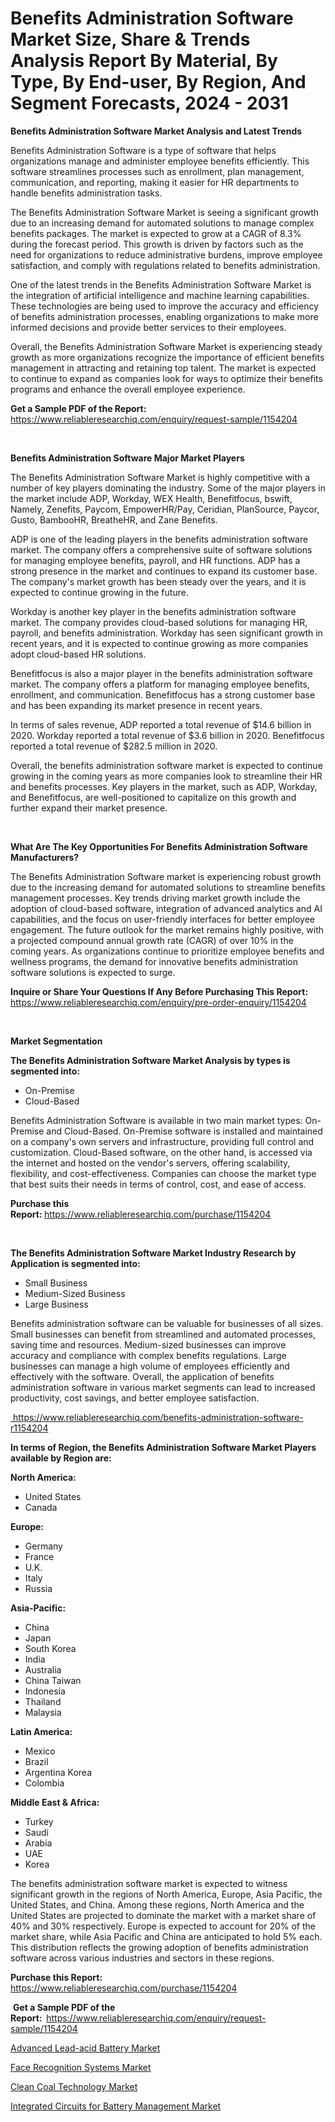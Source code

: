 <p><h1>Benefits Administration Software Market Size, Share & Trends Analysis Report By Material, By Type, By End-user, By Region, And Segment Forecasts, 2024 - 2031</h1></p><p><strong>Benefits Administration Software Market Analysis and Latest Trends</strong></p>
<p><p>Benefits Administration Software is a type of software that helps organizations manage and administer employee benefits efficiently. This software streamlines processes such as enrollment, plan management, communication, and reporting, making it easier for HR departments to handle benefits administration tasks.</p><p>The Benefits Administration Software Market is seeing a significant growth due to an increasing demand for automated solutions to manage complex benefits packages. The market is expected to grow at a CAGR of 8.3% during the forecast period. This growth is driven by factors such as the need for organizations to reduce administrative burdens, improve employee satisfaction, and comply with regulations related to benefits administration.</p><p>One of the latest trends in the Benefits Administration Software Market is the integration of artificial intelligence and machine learning capabilities. These technologies are being used to improve the accuracy and efficiency of benefits administration processes, enabling organizations to make more informed decisions and provide better services to their employees.</p><p>Overall, the Benefits Administration Software Market is experiencing steady growth as more organizations recognize the importance of efficient benefits management in attracting and retaining top talent. The market is expected to continue to expand as companies look for ways to optimize their benefits programs and enhance the overall employee experience.</p></p>
<p><strong>Get a Sample PDF of the Report:&nbsp;</strong> <a href="https://www.reliableresearchiq.com/enquiry/request-sample/1154204">https://www.reliableresearchiq.com/enquiry/request-sample/1154204</a></p>
<p>&nbsp;</p>
<p><strong>Benefits Administration Software Major Market Players</strong></p>
<p><p>The Benefits Administration Software Market is highly competitive with a number of key players dominating the industry. Some of the major players in the market include ADP, Workday, WEX Health, Benefitfocus, bswift, Namely, Zenefits, Paycom, EmpowerHR/Pay, Ceridian, PlanSource, Paycor, Gusto, BambooHR, BreatheHR, and Zane Benefits.</p><p>ADP is one of the leading players in the benefits administration software market. The company offers a comprehensive suite of software solutions for managing employee benefits, payroll, and HR functions. ADP has a strong presence in the market and continues to expand its customer base. The company's market growth has been steady over the years, and it is expected to continue growing in the future.</p><p>Workday is another key player in the benefits administration software market. The company provides cloud-based solutions for managing HR, payroll, and benefits administration. Workday has seen significant growth in recent years, and it is expected to continue growing as more companies adopt cloud-based HR solutions.</p><p>Benefitfocus is also a major player in the benefits administration software market. The company offers a platform for managing employee benefits, enrollment, and communication. Benefitfocus has a strong customer base and has been expanding its market presence in recent years.</p><p>In terms of sales revenue, ADP reported a total revenue of $14.6 billion in 2020. Workday reported a total revenue of $3.6 billion in 2020. Benefitfocus reported a total revenue of $282.5 million in 2020.</p><p>Overall, the benefits administration software market is expected to continue growing in the coming years as more companies look to streamline their HR and benefits processes. Key players in the market, such as ADP, Workday, and Benefitfocus, are well-positioned to capitalize on this growth and further expand their market presence.</p></p>
<p>&nbsp;</p>
<p><strong>What Are The Key Opportunities For Benefits Administration Software Manufacturers?</strong></p>
<p><p>The Benefits Administration Software market is experiencing robust growth due to the increasing demand for automated solutions to streamline benefits management processes. Key trends driving market growth include the adoption of cloud-based software, integration of advanced analytics and AI capabilities, and the focus on user-friendly interfaces for better employee engagement. The future outlook for the market remains highly positive, with a projected compound annual growth rate (CAGR) of over 10% in the coming years. As organizations continue to prioritize employee benefits and wellness programs, the demand for innovative benefits administration software solutions is expected to surge.</p></p>
<p><strong>Inquire or Share Your Questions If Any Before Purchasing This Report:</strong> <a href="https://www.reliableresearchiq.com/enquiry/pre-order-enquiry/1154204">https://www.reliableresearchiq.com/enquiry/pre-order-enquiry/1154204</a></p>
<p>&nbsp;</p>
<p><strong>Market Segmentation</strong></p>
<p><strong>The Benefits Administration Software Market Analysis by types is segmented into:</strong></p>
<p><ul><li>On-Premise</li><li>Cloud-Based</li></ul></p>
<p><p>Benefits Administration Software is available in two main market types: On-Premise and Cloud-Based. On-Premise software is installed and maintained on a company's own servers and infrastructure, providing full control and customization. Cloud-Based software, on the other hand, is accessed via the internet and hosted on the vendor's servers, offering scalability, flexibility, and cost-effectiveness. Companies can choose the market type that best suits their needs in terms of control, cost, and ease of access.</p></p>
<p><strong>Purchase this Report:&nbsp;</strong><a href="https://www.reliableresearchiq.com/purchase/1154204">https://www.reliableresearchiq.com/purchase/1154204</a></p>
<p>&nbsp;</p>
<p><strong>The Benefits Administration Software Market Industry Research by Application is segmented into:</strong></p>
<p><ul><li>Small Business</li><li>Medium-Sized Business</li><li>Large Business</li></ul></p>
<p><p>Benefits administration software can be valuable for businesses of all sizes. Small businesses can benefit from streamlined and automated processes, saving time and resources. Medium-sized businesses can improve accuracy and compliance with complex benefits regulations. Large businesses can manage a high volume of employees efficiently and effectively with the software. Overall, the application of benefits administration software in various market segments can lead to increased productivity, cost savings, and better employee satisfaction.</p></p>
<p><a href="https://www.reliableresearchiq.com/benefits-administration-software-r1154204">&nbsp;https://www.reliableresearchiq.com/benefits-administration-software-r1154204</a></p>
<p><strong>In terms of Region, the Benefits Administration Software Market Players available by Region are:</strong></p>
<p>
    <p> <strong> North America: </strong>
        <ul>
            <li>United States</li>
            <li>Canada</li>
        </ul>
        </p> 
    <p> <strong> Europe: </strong>
        <ul>
            <li>Germany</li>
            <li>France</li>
            <li>U.K.</li>
            <li>Italy</li>
            <li>Russia</li>
        </ul>
        </p> 
    <p> <strong> Asia-Pacific: </strong>
        <ul>
            <li>China</li>
            <li>Japan</li>
            <li>South Korea</li>
            <li>India</li>
            <li>Australia</li>
            <li>China Taiwan</li>
            <li>Indonesia</li>
            <li>Thailand</li>
            <li>Malaysia</li>
        </ul>
        </p> 
    <p> <strong> Latin America: </strong>
        <ul>
            <li>Mexico</li>
            <li>Brazil</li>
            <li>Argentina Korea</li>
            <li>Colombia</li>
        </ul>
        </p> 
    <p> <strong> Middle East & Africa: </strong>
        <ul>
            <li>Turkey</li>
            <li>Saudi</li>
            <li>Arabia</li>
            <li>UAE</li>
            <li>Korea</li>
        </ul>
    </p>
    </p>
<p><p>The benefits administration software market is expected to witness significant growth in the regions of North America, Europe, Asia Pacific, the United States, and China. Among these regions, North America and the United States are projected to dominate the market with a market share of 40% and 30% respectively. Europe is expected to account for 20% of the market share, while Asia Pacific and China are anticipated to hold 5% each. This distribution reflects the growing adoption of benefits administration software across various industries and sectors in these regions.</p></p>
<p><strong>Purchase this Report: </strong><a href="https://www.reliableresearchiq.com/purchase/1154204">https://www.reliableresearchiq.com/purchase/1154204</a></p>
<p>&nbsp;<strong>Get a Sample PDF of the Report:&nbsp;&nbsp;</strong><a href="https://www.reliableresearchiq.com/enquiry/request-sample/1154204">https://www.reliableresearchiq.com/enquiry/request-sample/1154204</a></p>
<p><strong></strong></p>
<p><p><a href="https://medium.com/@nathalelly87957/navigating-the-global-advanced-lead-acid-battery-market-landscape-trends-forecasts-and-impact-33c33cb0bcd0">Advanced Lead-acid Battery Market</a></p><p><a href="https://github.com/hrhzhypq19/Market-Research-Report-List-1/blob/main/face-recognition-systems-market.md">Face Recognition Systems Market</a></p><p><a href="https://github.com/kishanagarner91/Market-Research-Report-List-1/blob/main/clean-coal-technology-market.md">Clean Coal Technology Market</a></p><p><a href="https://medium.com/@rontayewer0/global-integrated-circuits-for-battery-management-market-status-2024-2031-and-forecast-by-a353bac29eae">Integrated Circuits for Battery Management Market</a></p></p>
